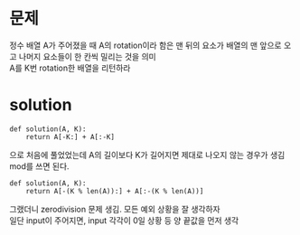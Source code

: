 # 문제
정수 배열 A가 주어졌을 때 A의 rotation이라 함은 맨 뒤의 요소가 배열의 맨 앞으로 오고 나머지 요소들이 한 칸씩 밀리는 것을 의미  
A를 K번 rotation한 배열을 리턴하라  

# solution

```{.python}
def solution(A, K):
    return A[-K:] + A[:-K]  
```

으로 처음에 풀었었는데 A의 길이보다 K가 길어지면 제대로 나오지 않는 경우가 생김  
mod를 쓰면 된다.  

```{.python}
def solution(A, K):
    return A[-(K % len(A)):] + A[:-(K % len(A))]  
```

그랬더니 zerodivision 문제 생김. 모든 예외 상황을 잘 생각하자  
일단 input이 주어지면, input 각각이 0일 상황 등 양 끝값을 먼저 생각  